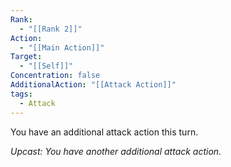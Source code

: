 ```yaml
---
Rank:
  - "[[Rank 2]]"
Action:
  - "[[Main Action]]"
Target:
  - "[[Self]]"
Concentration: false
AdditionalAction: "[[Attack Action]]"
tags:
  - Attack
---
```

You have an additional attack action this turn.

*Upcast: You have another additional attack action.*